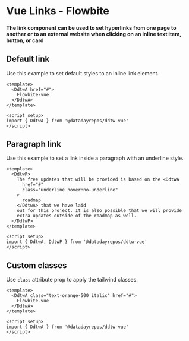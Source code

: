 <script setup>
import DdtwAExample from './typography/link/DdtwAExample.vue'
import DdtwAExampleParagraph from './typography/link/DdtwAExampleParagraph.vue'
import DdtwAExampleCustom from './typography/link/DdtwAExampleCustom.vue'
</script>

# Vue Links - Flowbite

#### The link component can be used to set hyperlinks from one page to another or to an external website when clicking on an inline text item, button, or card

## Default link

Use this example to set default styles to an inline link element.

```vue
<template>
  <DdtwA href="#">
    Flowbite-vue
  </DdtwA>
</template>

<script setup>
import { DdtwA } from '@datadayrepos/ddtw-vue'
</script>
```
<ddtw-a-example />

## Paragraph link

Use this example to set a link inside a paragraph with an underline style.

```vue
<template>
  <DdtwP>
    The free updates that will be provided is based on the <DdtwA
      href="#"
      class="underline hover:no-underline"
    >
      roadmap
    </DdtwA> that we have laid
    out for this project. It is also possible that we will provide
    extra updates outside of the roadmap as well.
  </DdtwP>
</template>

<script setup>
import { DdtwA, DdtwP } from '@datadayrepos/ddtw-vue'
</script>
```
<ddtw-a-example-paragraph />

## Custom classes

Use `class` attribute prop to apply the tailwind classes.

```vue
<template>
  <DdtwA class="text-orange-500 italic" href="#">
    Flowbite-vue
  </DdtwA>
</template>

<script setup>
import { DdtwA } from '@datadayrepos/ddtw-vue'
</script>
```
<ddtw-a-example-custom />

